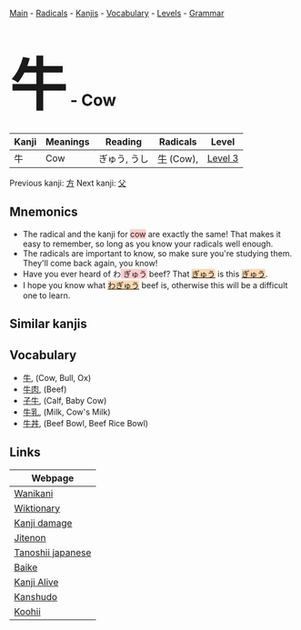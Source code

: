 <style> bigfont {font-size: 100px}</style>
[Main](../README.md) -
[Radicals](../radicals.md) -
[Kanjis](../kanjis.md) -
[Vocabulary](../vocabulary.md) -
[Levels](../levels.md) -
[Grammar](../grammar.md)
# <bigfont> 牛</bigfont> - Cow 

| Kanji | Meanings | Reading | Radicals | Level |
| --- | --- | --- | --- | --- |
| 牛 | Cow | ぎゅう, うし | [牛](../radicals/牛.md) (Cow),  | [Level 3](../levels/wk_level3.md) |

Previous kanji: [方](方.md) Next kanji: [父](父.md) 

## Mnemonics
 * The radical and the kanji for <span style="background-color:#ffcccb"> cow</span> are exactly the same! That makes it easy to remember, so long as you know your radicals well enough.
* The radicals are important to know, so make sure you're studying them. They'll come back again, you know!
* Have you ever heard of わ<span style="background-color:#ffcccb"> ぎゅう</span> beef? That <span style="background-color:#fed8b1"> [ぎゅう](https://jisho.org/search/ぎゅう)</span> is this <span style="background-color:#fed8b1"> [ぎゅう](https://jisho.org/search/ぎゅう)</span>.
* I hope you know what <span style="background-color:#fed8b1"> [わぎゅう](https://jisho.org/search/わぎゅう)</span> beef is, otherwise this will be a difficult one to learn.


## Similar kanjis
 


## Vocabulary
 * [牛](../vocabulary/牛.md), (Cow, Bull, Ox)
* [牛肉](../vocabulary/牛.md), (Beef)
* [子牛](../vocabulary/牛.md), (Calf, Baby Cow)
* [牛乳](../vocabulary/牛.md), (Milk, Cow's Milk)
* [牛丼](../vocabulary/牛.md), (Beef Bowl, Beef Rice Bowl)



## Links 

| Webpage |
| --- |
| [Wanikani          ](https://www.wanikani.com/kanji/牛) |
| [Wiktionary        ](https://en.wiktionary.org/wiki/牛) |
| [Kanji damage      ](http://www.kanjidamage.com/kanji/search?utf8=✓&q=牛) |
| [Jitenon           ](https://jitenon.com/kanji/牛) |
| [Tanoshii japanese ](https://www.tanoshiijapanese.com/dictionary/kanji.cfm?k=牛) |
| [Baike             ](https://baike.baidu.com/item/牛) |
| [Kanji Alive       ](https://app.kanjialive.com/牛) |
| [Kanshudo          ](https://www.kanshudo.com/searchmn?q=牛) |
| [Koohii            ](https://kanji.koohii.com/study/kanji/牛) |

